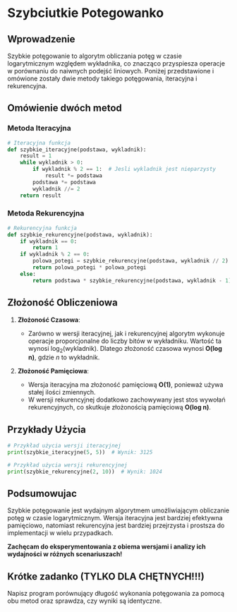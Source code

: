 # Szybciutkie Potegowanko

## Wprowadzenie

Szybkie potęgowanie to algorytm obliczania potęg w czasie logarytmicznym względem wykładnika, co znacząco przyspiesza operacje w porównaniu do naiwnych podejść liniowych. Poniżej przedstawione i omówione zostały dwie metody takiego potęgowania, iteracyjna i rekurencyjna.

## Omówienie dwóch metod

### Metoda Iteracyjna

```python
# Iteracyjna funkcja
def szybkie_iteracyjne(podstawa, wykladnik):
    result = 1
    while wykladnik > 0:
        if wykladnik % 2 == 1:  # Jesli wykladnik jest nieparzysty
            result *= podstawa
        podstawa *= podstawa
        wykladnik //= 2
    return result
```

### Metoda Rekurencyjna

```python
# Rekurencyjna funkcja
def szybkie_rekurencyjne(podstawa, wykladnik):
    if wykladnik == 0:
        return 1
    if wykladnik % 2 == 0:
        polowa_potegi = szybkie_rekurencyjne(podstawa, wykladnik // 2)
        return polowa_potegi * polowa_potegi
    else:
        return podstawa * szybkie_rekurencyjne(podstawa, wykladnik - 1)
```

## Złożoność Obliczeniowa

1. **Złożoność Czasowa**:
   - Zarówno w wersji iteracyjnej, jak i rekurencyjnej algorytm wykonuje operacje proporcjonalne do liczby bitów w wykładniku. Wartość ta wynosi log<sub>2</sub>(wykladnik). Dlatego złożoność czasowa wynosi **O(log n)**, gdzie *n* to wykładnik.

2. **Złożoność Pamięciowa**:
   - Wersja iteracyjna ma złożoność pamięciową **O(1)**, ponieważ używa stałej ilości zmiennych.
   - W wersji rekurencyjnej dodatkowo zachowywany jest stos wywołań rekurencyjnych, co skutkuje złożonością pamięciową **O(log n)**.

## Przykłady Użycia

```python
# Przykład użycia wersji iteracyjnej
print(szybkie_iteracyjne(5, 5))  # Wynik: 3125

# Przykład użycia wersji rekurencyjnej
print(szybkie_rekurencyjne(2, 10))  # Wynik: 1024
```

## Podsumowujac

Szybkie potęgowanie jest wydajnym algorytmem umożliwiającym obliczanie potęg w czasie logarytmicznym. Wersja iteracyjna jest bardziej efektywna pamięciowo, natomiast rekurencyjna jest bardziej przejrzysta i prostsza do implementacji w wielu przypadkach.

**Zachęcam do eksperymentowania z obiema wersjami i analizy ich wydajności w różnych scenariuszach!**


## Krótke zadanko (TYLKO DLA CHĘTNYCH!!!)

Napisz program porównujący długość wykonania potęgowania za pomocą obu metod oraz sprawdza, czy wyniki są identyczne. 


